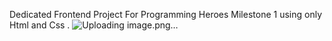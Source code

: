 Dedicated Frontend Project For Programming Heroes Milestone 1 using only Html and Css .
![Uploading image.png…]()
